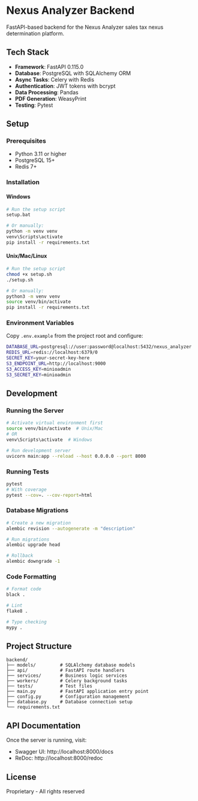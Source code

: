 # Nexus Analyzer Backend

FastAPI-based backend for the Nexus Analyzer sales tax nexus determination platform.

## Tech Stack

- **Framework**: FastAPI 0.115.0
- **Database**: PostgreSQL with SQLAlchemy ORM
- **Async Tasks**: Celery with Redis
- **Authentication**: JWT tokens with bcrypt
- **Data Processing**: Pandas
- **PDF Generation**: WeasyPrint
- **Testing**: Pytest

## Setup

### Prerequisites

- Python 3.11 or higher
- PostgreSQL 15+
- Redis 7+

### Installation

#### Windows

```bash
# Run the setup script
setup.bat

# Or manually:
python -m venv venv
venv\Scripts\activate
pip install -r requirements.txt
```

#### Unix/Mac/Linux

```bash
# Run the setup script
chmod +x setup.sh
./setup.sh

# Or manually:
python3 -m venv venv
source venv/bin/activate
pip install -r requirements.txt
```

### Environment Variables

Copy `.env.example` from the project root and configure:

```bash
DATABASE_URL=postgresql://user:password@localhost:5432/nexus_analyzer
REDIS_URL=redis://localhost:6379/0
SECRET_KEY=your-secret-key-here
S3_ENDPOINT_URL=http://localhost:9000
S3_ACCESS_KEY=minioadmin
S3_SECRET_KEY=minioadmin
```

## Development

### Running the Server

```bash
# Activate virtual environment first
source venv/bin/activate  # Unix/Mac
# OR
venv\Scripts\activate  # Windows

# Run development server
uvicorn main:app --reload --host 0.0.0.0 --port 8000
```

### Running Tests

```bash
pytest
# With coverage
pytest --cov=. --cov-report=html
```

### Database Migrations

```bash
# Create a new migration
alembic revision --autogenerate -m "description"

# Run migrations
alembic upgrade head

# Rollback
alembic downgrade -1
```

### Code Formatting

```bash
# Format code
black .

# Lint
flake8 .

# Type checking
mypy .
```

## Project Structure

```
backend/
├── models/         # SQLAlchemy database models
├── api/            # FastAPI route handlers
├── services/       # Business logic services
├── workers/        # Celery background tasks
├── tests/          # Test files
├── main.py         # FastAPI application entry point
├── config.py       # Configuration management
├── database.py     # Database connection setup
└── requirements.txt
```

## API Documentation

Once the server is running, visit:
- Swagger UI: http://localhost:8000/docs
- ReDoc: http://localhost:8000/redoc

## License

Proprietary - All rights reserved
